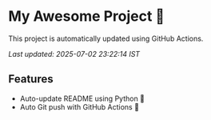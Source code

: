 # My Awesome Project 🚀

This project is automatically updated using GitHub Actions.

_Last updated: 2025-07-02 23:22:14 IST_

## Features
- Auto-update README using Python 🐍
- Auto Git push with GitHub Actions 🤖
